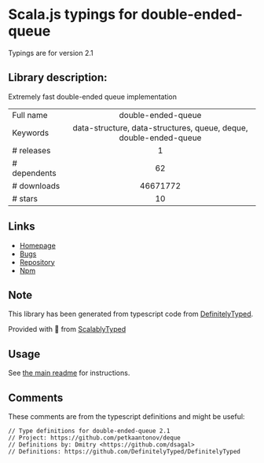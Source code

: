 
# Scala.js typings for double-ended-queue

Typings are for version 2.1

## Library description:
Extremely fast double-ended queue implementation

|                    |                 |
| ------------------ | :-------------: |
| Full name          | double-ended-queue |
| Keywords           | data-structure, data-structures, queue, deque, double-ended-queue |
| # releases         | 1 |
| # dependents       | 62 |
| # downloads        | 46671772 |
| # stars            | 10 |

## Links
- [Homepage](https://github.com/petkaantonov/deque)
- [Bugs](http://github.com/petkaantonov/deque/issues)
- [Repository](https://github.com/petkaantonov/deque)
- [Npm](https://www.npmjs.com/package/double-ended-queue)
    


## Note
This library has been generated from typescript code from [DefinitelyTyped](https://definitelytyped.org).

Provided with :purple_heart: from [ScalablyTyped](https://github.com/oyvindberg/ScalablyTyped)

## Usage
See [the main readme](../../readme.md) for instructions.

## Comments

These comments are from the typescript definitions and might be useful:
```
// Type definitions for double-ended-queue 2.1
// Project: https://github.com/petkaantonov/deque
// Definitions by: Dmitry <https://github.com/dsagal>
// Definitions: https://github.com/DefinitelyTyped/DefinitelyTyped

```

